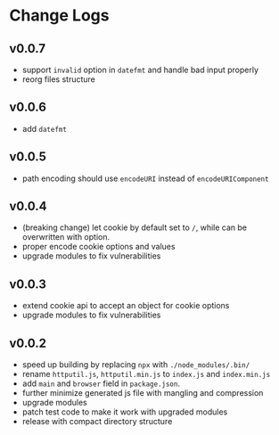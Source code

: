 # Change Logs

## v0.0.7

 - support `invalid` option in `datefmt` and handle bad input properly
 - reorg files structure


## v0.0.6

 - add `datefmt`


## v0.0.5

 - path encoding should use `encodeURI` instead of `encodeURIComponent` 


## v0.0.4

 - (breaking change) let cookie by default set to `/`, while can be overwritten with option.
 - proper encode cookie options and values
 - upgrade modules to fix vulnerabilities


## v0.0.3

 - extend cookie api to accept an object for cookie options
 - upgrade modules to fix vulnerabilities


## v0.0.2

 - speed up building by replacing `npx` with `./node_modules/.bin/`
 - rename `httputil.js`, `httputil.min.js` to `index.js` and `index.min.js`
 - add `main` and `browser` field in `package.json`.
 - further minimize generated js file with mangling and compression
 - upgrade modules
 - patch test code to make it work with upgraded modules
 - release with compact directory structure
